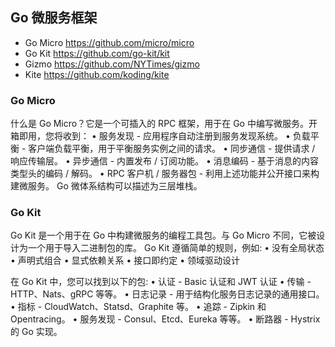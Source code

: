 ## Go 微服务框架

- Go Micro
  https://github.com/micro/micro
- Go Kit
  https://github.com/go-kit/kit
- Gizmo
  https://github.com/NYTimes/gizmo
- Kite
  https://github.com/koding/kite

### Go Micro

什么是 Go Micro？它是一个可插入的 RPC 框架，用于在 Go 中编写微服务。开箱即用，您将收到：
• 服务发现 - 应用程序自动注册到服务发现系统。
• 负载平衡 - 客户端负载平衡，用于平衡服务实例之间的请求。
• 同步通信 - 提供请求 / 响应传输层。
• 异步通信 - 内置发布 / 订阅功能。
• 消息编码 - 基于消息的内容类型头的编码 / 解码。
• RPC 客户机 / 服务器包 - 利用上述功能并公开接口来构建微服务。
Go 微体系结构可以描述为三层堆栈。

### Go Kit

Go Kit 是一个用于在 Go 中构建微服务的编程工具包。与 Go Micro 不同，它被设计为一个用于导入二进制包的库。
Go Kit 遵循简单的规则，例如:
• 没有全局状态
• 声明式组合
• 显式依赖关系
• 接口即约定
• 领域驱动设计

在 Go Kit 中，您可以找到以下的包:
• 认证 - Basic 认证和 JWT 认证
• 传输 - HTTP、Nats、gRPC 等等。
• 日志记录 - 用于结构化服务日志记录的通用接口。
• 指标 - CloudWatch、Statsd、Graphite 等。
• 追踪 - Zipkin 和 Opentracing。
• 服务发现 - Consul、Etcd、Eureka 等等。
• 断路器 - Hystrix 的 Go 实现。
